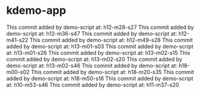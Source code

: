 # kdemo-app
This commit added by demo-script at:  h12-m28-s27
This commit added by demo-script at:  h12-m36-s47
This commit added by demo-script at:  h12-m41-s22
This commit added by demo-script at:  h12-m49-s28
This commit added by demo-script at:  h13-m01-s03
This commit added by demo-script at:  h13-m01-s26
This commit added by demo-script at:  h13-m02-s15
This commit added by demo-script at:  h13-m02-s20
This commit added by demo-script at:  h13-m02-s46
This commit added by demo-script at:  h18-m00-s02
This commit added by demo-script at:  h18-m20-s35
This commit added by demo-script at:  h18-m50-s16
This commit added by demo-script at:  h10-m53-s46
This commit added by demo-script at:  h11-m37-s20
